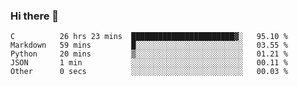 ### Hi there 👋

<!--START_SECTION:waka-->

```text
C          26 hrs 23 mins  ███████████████████████▓░   95.10 %
Markdown   59 mins         █░░░░░░░░░░░░░░░░░░░░░░░░   03.55 %
Python     20 mins         ▒░░░░░░░░░░░░░░░░░░░░░░░░   01.21 %
JSON       1 min           ░░░░░░░░░░░░░░░░░░░░░░░░░   00.11 %
Other      0 secs          ░░░░░░░░░░░░░░░░░░░░░░░░░   00.03 %
```

<!--END_SECTION:waka-->
<!--
**Boombag0607/Boombag0607** is a ✨ _special_ ✨ repository because its `README.md` (this file) appears on your GitHub profile.

Here are some ideas to get you started:

- 🔭 I’m currently working on ...
- 🌱 I’m currently learning ...
- 👯 I’m looking to collaborate on ...
- 🤔 I’m looking for help with ...
- 💬 Ask me about ...
- 📫 How to reach me: ...
- 😄 Pronouns: ...
- ⚡ Fun fact: ...
-->
